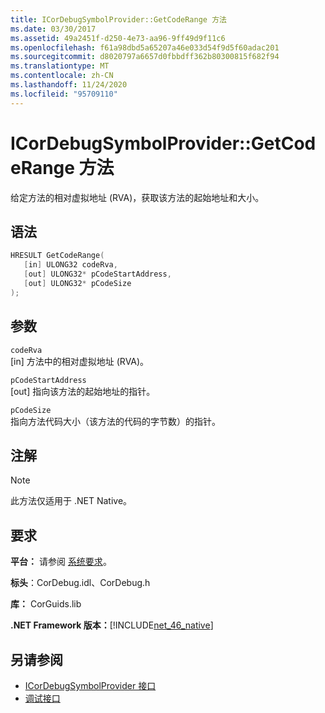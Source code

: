 ```yaml
---
title: ICorDebugSymbolProvider::GetCodeRange 方法
ms.date: 03/30/2017
ms.assetid: 49a2451f-d250-4e73-aa96-9ff49d9f11c6
ms.openlocfilehash: f61a98dbd5a65207a46e033d54f9d5f60adac201
ms.sourcegitcommit: d8020797a6657d0fbbdff362b80300815f682f94
ms.translationtype: MT
ms.contentlocale: zh-CN
ms.lasthandoff: 11/24/2020
ms.locfileid: "95709110"
---
```

# <a name="icordebugsymbolprovidergetcoderange-method"></a>ICorDebugSymbolProvider::GetCodeRange 方法

给定方法的相对虚拟地址 (RVA)，获取该方法的起始地址和大小。  
  
## <a name="syntax"></a>语法  
  
```cpp  
HRESULT GetCodeRange(  
   [in] ULONG32 codeRva,
   [out] ULONG32* pCodeStartAddress,
   [out] ULONG32* pCodeSize  
);  
```  
  
## <a name="parameters"></a>参数  

 `codeRva`  
 [in] 方法中的相对虚拟地址 (RVA)。  
  
 `pCodeStartAddress`  
 [out] 指向该方法的起始地址的指针。  
  
 `pCodeSize`  
 指向方法代码大小（该方法的代码的字节数）的指针。  
  
## <a name="remarks"></a>注解  
  
> [!NOTE]
> 此方法仅适用于 .NET Native。  
  
## <a name="requirements"></a>要求  

 **平台：** 请参阅 [系统要求](../../get-started/system-requirements.md)。  
  
 **标头**：CorDebug.idl、CorDebug.h  
  
 **库：** CorGuids.lib  
  
 **.NET Framework 版本：**[!INCLUDE[net_46_native](../../../../includes/net-46-native-md.md)]  
  
## <a name="see-also"></a>另请参阅

- [ICorDebugSymbolProvider 接口](icordebugsymbolprovider-interface.md)
- [调试接口](debugging-interfaces.md)
